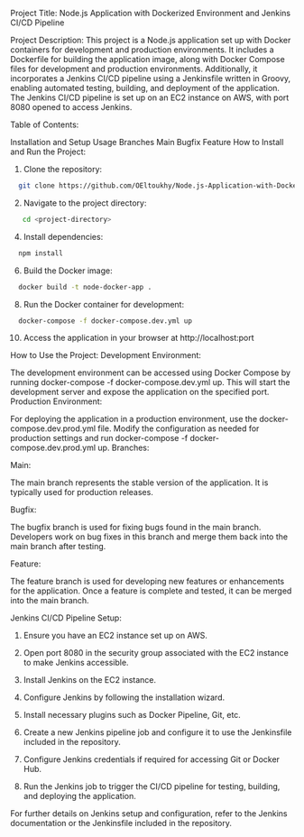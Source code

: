 Project Title: Node.js Application with Dockerized Environment and Jenkins CI/CD Pipeline

Project Description: This project is a Node.js application set up with Docker containers for development and production environments. It includes a Dockerfile for building the application image, along with Docker Compose files for development and production environments. Additionally, it incorporates a Jenkins CI/CD pipeline using a Jenkinsfile written in Groovy, enabling automated testing, building, and deployment of the application. The Jenkins CI/CD pipeline is set up on an EC2 instance on AWS, with port 8080 opened to access Jenkins.

Table of Contents:

Installation and Setup
Usage
Branches
Main
Bugfix
Feature
How to Install and Run the Project:

1. Clone the repository:
```bash
  git clone https://github.com/OEltoukhy/Node.js-Application-with-Dockerized-Environment-and-Jenkins-CI-CD-Pipeline.git
```
2. Navigate to the project directory:
```bash
   cd <project-directory>
``` 
4. Install dependencies:
```bash
  npm install
``` 
6. Build the Docker image:
```bash
  docker build -t node-docker-app .
```

8. Run the Docker container for development:
```bash
  docker-compose -f docker-compose.dev.yml up
```
10. Access the application in your browser at http://localhost:port

How to Use the Project:
Development Environment:

The development environment can be accessed using Docker Compose by running docker-compose -f docker-compose.dev.yml up. This will start the development server and expose the application on the specified port.
Production Environment:

For deploying the application in a production environment, use the docker-compose.dev.prod.yml file. Modify the configuration as needed for production settings and run docker-compose -f docker-compose.dev.prod.yml up.
Branches:

Main:

The main branch represents the stable version of the application. It is typically used for production releases.


Bugfix:

The bugfix branch is used for fixing bugs found in the main branch. Developers work on bug fixes in this branch and merge them back into the main branch after testing.


Feature:

The feature branch is used for developing new features or enhancements for the application. Once a feature is complete and tested, it can be merged into the main branch.


Jenkins CI/CD Pipeline Setup:

1. Ensure you have an EC2 instance set up on AWS.
   
2. Open port 8080 in the security group associated with the EC2 instance to make Jenkins accessible.

3. Install Jenkins on the EC2 instance.
   
4. Configure Jenkins by following the installation wizard.
   
5. Install necessary plugins such as Docker Pipeline, Git, etc.
  
6. Create a new Jenkins pipeline job and configure it to use the Jenkinsfile included in the repository.

7. Configure Jenkins credentials if required for accessing Git or Docker Hub.

8. Run the Jenkins job to trigger the CI/CD pipeline for testing, building, and deploying the application.

   
For further details on Jenkins setup and configuration, refer to the Jenkins documentation or the Jenkinsfile included in the repository.

